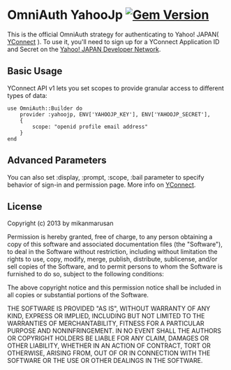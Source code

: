 # OmniAuth YahooJp [![Gem Version](https://badge.fury.io/rb/omniauth-yahoojp.svg)](https://badge.fury.io/rb/omniauth-yahoojp)

This is the official OmniAuth strategy for authenticating to Yahoo! JAPAN( [YConnect](http://developer.yahoo.co.jp/yconnect/) ).
To use it, you'll need to sign up for a YConnect Application ID and Secret
on the [Yahoo! JAPAN Developer Network](https://e.developer.yahoo.co.jp/dashboard/).

## Basic Usage

YConnect API v1 lets you set scopes to provide granular access to different types of data: 

    use OmniAuth::Builder do
        provider :yahoojp, ENV['YAHOOJP_KEY'], ENV['YAHOOJP_SECRET'], 
        {
            scope: "openid profile email address"
        }
    end

## Advanced Parameters

You can also set :display, :prompt, :scope, :bail parameter to specify behavior of sign-in and permission page.
More info on [YConnect](http://developer.yahoo.co.jp/yconnect/).

## License

Copyright (c) 2013 by mikanmarusan

Permission is hereby granted, free of charge, to any person obtaining a copy of this software and associated documentation files (the "Software"), to deal in the Software without restriction, including without limitation the rights to use, copy, modify, merge, publish, distribute, sublicense, and/or sell copies of the Software, and to permit persons to whom the Software is furnished to do so, subject to the following conditions:

The above copyright notice and this permission notice shall be included in all copies or substantial portions of the Software.

THE SOFTWARE IS PROVIDED "AS IS", WITHOUT WARRANTY OF ANY KIND, EXPRESS OR IMPLIED, INCLUDING BUT NOT LIMITED TO THE WARRANTIES OF MERCHANTABILITY, FITNESS FOR A PARTICULAR PURPOSE AND NONINFRINGEMENT. IN NO EVENT SHALL THE AUTHORS OR COPYRIGHT HOLDERS BE LIABLE FOR ANY CLAIM, DAMAGES OR OTHER LIABILITY, WHETHER IN AN ACTION OF CONTRACT, TORT OR OTHERWISE, ARISING FROM, OUT OF OR IN CONNECTION WITH THE SOFTWARE OR THE USE OR OTHER DEALINGS IN THE SOFTWARE.
